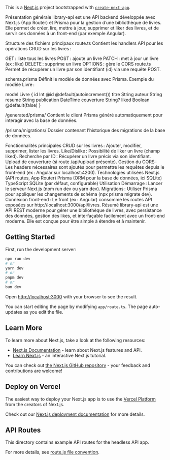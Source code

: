 This is a [Next.js](https://nextjs.org) project bootstrapped with [`create-next-app`](https://nextjs.org/docs/app/api-reference/create-next-app).

Présentation générale
library-api est une API backend développée avec Next.js (App Router) et Prisma pour la gestion d’une bibliothèque de livres.
Elle permet de créer, lire, mettre à jour, supprimer et liker des livres, et de servir ces données à un front-end (par exemple Angular).

Structure des fichiers principaux
route.ts
Contient les handlers API pour les opérations CRUD sur les livres :

GET : liste tous les livres
POST : ajoute un livre
PATCH : met à jour un livre (ex : like)
DELETE : supprime un livre
OPTIONS : gère le CORS
route.ts
Permet de récupérer un livre par son identifiant (id) via une requête POST.

schema.prisma
Définit le modèle de données avec Prisma.
Exemple du modèle Livre :

model Livre {
  id          Int      @id @default(autoincrement())
  titre       String
  auteur      String
  resume      String
  publication DateTime
  couverture  String?
  liked       Boolean  @default(false)
}

/generated/prisma/
Contient le client Prisma généré automatiquement pour interagir avec la base de données.

/prisma/migrations/
Dossier contenant l’historique des migrations de la base de données.

Fonctionnalités principales
CRUD sur les livres :
Ajouter, modifier, supprimer, lister les livres.
Like/Dislike :
Possibilité de liker un livre (champ liked).
Recherche par ID :
Récupérer un livre précis via son identifiant.
Upload de couverture (si route /api/upload présente).
Gestion du CORS :
Les headers nécessaires sont ajoutés pour permettre les requêtes depuis le front-end (ex : Angular sur localhost:4200).
Technologies utilisées
Next.js (API routes, App Router)
Prisma (ORM pour la base de données, ici SQLite)
TypeScript
SQLite (par défaut, configurable)
Utilisation
Démarrage :
Lancer le serveur Next.js (npm run dev ou yarn dev).
Migrations :
Utiliser Prisma pour appliquer les changements de schéma (npx prisma migrate dev).
Connexion front-end :
Le front (ex : Angular) consomme les routes API exposées sur http://localhost:3000/api/livres.
Résumé
library-api est une API REST moderne pour gérer une bibliothèque de livres, avec persistance des données, gestion des likes, et interfaçable facilement avec un front-end moderne.
Elle est conçue pour être simple à étendre et à maintenir.


## Getting Started

First, run the development server:

```bash
npm run dev
# or
yarn dev
# or
pnpm dev
# or
bun dev
```

Open [http://localhost:3000](http://localhost:3000) with your browser to see the result.

You can start editing the page by modifying `app/route.ts`. The page auto-updates as you edit the file.

## Learn More

To learn more about Next.js, take a look at the following resources:

- [Next.js Documentation](https://nextjs.org/docs) - learn about Next.js features and API.
- [Learn Next.js](https://nextjs.org/learn) - an interactive Next.js tutorial.

You can check out [the Next.js GitHub repository](https://github.com/vercel/next.js) - your feedback and contributions are welcome!

## Deploy on Vercel

The easiest way to deploy your Next.js app is to use the [Vercel Platform](https://vercel.com/new?utm_medium=default-template&filter=next.js&utm_source=create-next-app&utm_campaign=create-next-app-readme) from the creators of Next.js.

Check out our [Next.js deployment documentation](https://nextjs.org/docs/app/building-your-application/deploying) for more details.

## API Routes

This directory contains example API routes for the headless API app.

For more details, see [route.js file convention](https://nextjs.org/docs/app/api-reference/file-conventions/route).
